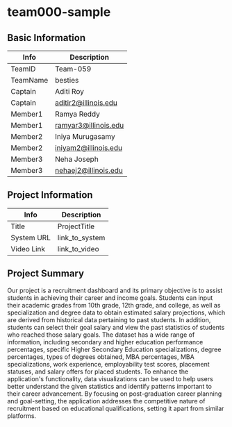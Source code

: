 # team000-sample

## Basic Information

|   Info      |        Description     |
| ----------- | ---------------------- |
| TeamID      |        Team-059        |
| TeamName    |        besties         |
| Captain     |        Aditi Roy       |
| Captain     |  aditir2@illinois.edu  |
| Member1     |       Ramya Reddy      |
| Member1     |  ramyar3@illinois.edu  |
| Member2     |    Iniya Murugasamy    |
| Member2     |   iniyam2@illinois.edu |
| Member3     |       Neha Joseph      |
| Member3     | nehaej2@illinois.edu   |

## Project Information

|   Info      |        Description     |
| ----------- | ---------------------- |
|  Title      |       ProjectTitle     |
| System URL  |      link_to_system    |
| Video Link  |      link_to_video     |

## Project Summary

Our project is a recruitment dashboard and its primary objective is to assist students in achieving their career and income goals. Students can input their academic grades from 10th grade, 12th grade, and college, as well as specialization and degree data to obtain estimated salary projections, which are derived from historical data pertaining to past students. In addition, students can select their goal salary and view the past statistics of students who reached those salary goals. The dataset has a wide range of information, including secondary and higher education performance percentages, specific Higher Secondary Education specializations, degree percentages, types of degrees obtained, MBA percentages, MBA specializations, work experience, employability test scores, placement statuses, and salary offers for placed students. To enhance the application's functionality, data visualizations can be used to help users better understand the given statistics and identify patterns important to their career advancement. By focusing on post-graduation career planning and goal-setting, the application addresses the competitive nature of recruitment based on educational qualifications, setting it apart from similar platforms.
